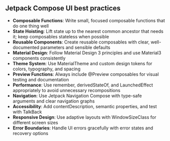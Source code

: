 ## Jetpack Compose UI best practices

- **Composable Functions**: Write small, focused composable functions that do one thing well
- **State Hoisting**: Lift state up to the nearest common ancestor that needs it; keep composables stateless when possible
- **Reusable Components**: Create reusable composables with clear, well-documented parameters and sensible defaults
- **Material Design**: Follow Material Design 3 principles and use Material3 components consistently
- **Theme System**: Use MaterialTheme and custom design tokens for colors, typography, and spacing
- **Preview Functions**: Always include @Preview composables for visual testing and documentation
- **Performance**: Use remember, derivedStateOf, and LaunchedEffect appropriately to avoid unnecessary recompositions
- **Navigation**: Use Jetpack Navigation Compose with type-safe arguments and clear navigation graphs
- **Accessibility**: Add contentDescription, semantic properties, and test with TalkBack
- **Responsive Design**: Use adaptive layouts with WindowSizeClass for different screen sizes
- **Error Boundaries**: Handle UI errors gracefully with error states and recovery options
